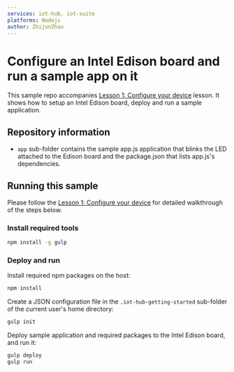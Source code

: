 ```yaml
---
services: iot-hub, iot-suite
platforms: Nodejs
author: ZhijunZhao
---
```


# Configure an Intel Edison board and run a sample app on it
This sample repo accompanies [Lesson 1: Configure your device](https://docs.microsoft.com/en-us/azure/iot-hub/iot-hub-intel-edison-kit-node-lesson1-configure-your-device/) lesson. It shows how to setup an Intel Edison board, deploy and run a sample application.

## Repository information
- `app` sub-folder contains the sample app.js application that blinks the LED attached to the Edison board and the package.json that lists app.js's dependencies.

## Running this sample
Please follow the [Lesson 1: Configure your device](https://docs.microsoft.com/en-us/azure/iot-hub/iot-hub-intel-edison-kit-node-lesson1-configure-your-device/) for detailed walkthrough of the steps below.

### Install required tools

```bash
npm install -g gulp
```

### Deploy and run

Install required npm packages on the host:
```bash
npm install
```
Create a JSON configuration file in the `.iot-hub-getting-started` sub-folder of the current user's home directory:
```bash
gulp init
```

Deploy sample application and required packages to the Intel Edison board, and run it:
```bash
gulp deploy
gulp run
```
